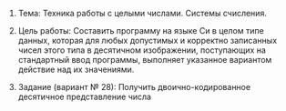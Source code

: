 1.	Тема: Техника работы с целыми числами. Системы счисления.

2.	Цель работы: Составить программу на языке Си в целом типе данных, которая для любых допустимых и корректно записанных чисел
этого типа в десятичном изображении, поступающих на стандартный ввод программы, выполняет указанное вариантом действие над их значениями.


2.	Задание (вариант № 28): Получить двоично-кодированное десятичное представление числа
